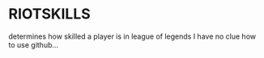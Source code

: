 # RIOTSKILLS
determines how skilled a player is in league of legends
I have no clue how to use github...
